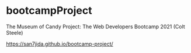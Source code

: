 # bootcampProject
The Museum of Candy Project: The Web Developers Bootcamp 2021 (Colt Steele) 

https://san7jida.github.io/bootcamp-project/

